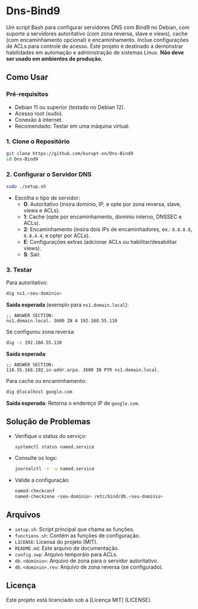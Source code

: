 # Dns-Bind9

Um script Bash para configurar servidores DNS com Bind9 no Debian, com suporte a servidores autoritativo (com zona reversa, slave e views), cache (com encaminhamento opcional) e encaminhamento. Inclue configurações de ACLs para controle de acesso. Este projeto é destinado a demonstrar habilidades em automação e administração de sistemas Linux. **Não deve ser usado em ambientes de produção.**

## Como Usar

### Pré-requisitos

- Debian 11 ou superior (testado no Debian 12).
- Acesso root (sudo).
- Conexão à internet.
- Recomendado: Testar em uma máquina virtual.

### 1. Clone o Repositório

```bash
git clone https://github.com/kurupt-on/Dns-Bind9
cd Dns-Bind9
```

### 2. Configurar o Servidor DNS

```bash
sudo ./setup.sh
```

- Escolha o tipo de servidor:
  - **0**: Autoritativo (insira domínio, IP, e opte por zona reversa, slave, views e ACLs).
  - **1**: Cache (opte por encaminhamento, dominio interno, DNSSEC e ACLs).
  - **2**: Encaminhamento (insira dois IPs de encaminhadores, ex.: `8.8.8.8`, `8.8.4.4`, e opter por ACLs).
  - **E**: Configurações extras (adcionar ACLs ou habilitar/desabilitar views).
  - **S**: Sair.

### 3. Testar

Para autoritativo:

```bash
dig ns1.<seu-domínio>
```

**Saída esperada** (exemplo para `ns1.domain.local`):

```
;; ANSWER SECTION:
ns1.domain.local. 3600 IN A 192.168.55.110
```

Se configurou zona reversa:

```bash
dig -x 192.168.55.110
```

**Saída esperada**:

```
;; ANSWER SECTION:
110.55.168.192.in-addr.arpa. 3600 IN PTR ns1.domain.local.
```

Para cache ou encaminhamento:

```bash
dig @localhost google.com
```

**Saída esperada**: Retorna o endereço IP de `google.com`.

## Solução de Problemas

- Verifique o status do serviço:

  ```bash
  systemctl status named.service
  ```

- Consulte os logs:

  ```bash
  journalctl -r -u named.service
  ```


- Valide a configuração:

  ```bash
  named-checkconf
  named-checkzone <seu-domínio> /etc/bind/db.<seu-domínio>
  ```

## Arquivos

- `setup.sh`: Script principal que chama as funções.
- `functions.sh`: Contém as funções de configuração.
- `LICENSE`: Licensa do projeto (MIT).
- `README.md`: Este arquivo de documentação.
- `config.swp`: Arquivo temporáio para ACLs.
- `db.<domínio>`: Arquivo de zona para o servidor autoritativo.
- `db.<domínio>.rev`: Arquivo de zona reversa (se configurado).

## Licença

Este projeto está licenciado sob a [Licença MIT] (LICENSE).
